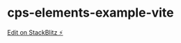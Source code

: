 # cps-elements-example-vite

[Edit on StackBlitz ⚡️](https://stackblitz.com/edit/cps-elements-example-vite)